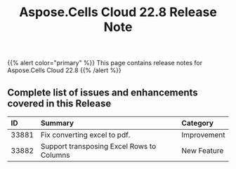 ﻿---
title: Aspose.Cells Cloud 22.8 Release Note
second_title: Aspose.Cells Cloud Documen
type: docs
url: /ar/aspose-cells-cloud-22-8-release-notes/
description: Aspose.Cells Cloud supports Excel to create, convert, merge, split, protected, inner object operation, and so on
weight: 14
---
{{% alert color="primary" %}} 
This page contains release notes for Aspose.Cells Cloud 22.8
{{% /alert %}} 
## **Complete list of issues and enhancements covered in this Release**
|**ID**|**Summary**|**Category**|
|:- |:- |:- |
|33881 |Fix converting excel to pdf.|Improvement |
|33882 |Support transposing Excel Rows to Columns|New Feature |
